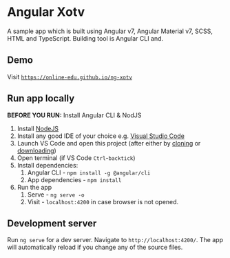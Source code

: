 # Angular Xotv

A sample app which is built using Angular v7, Angular Material v7, SCSS, HTML and TypeScript. Building tool is Angular CLI and.

## Demo

Visit [`https://online-edu.github.io/ng-xotv`](https://online-edu.github.io/ng-xotv)

## Run app locally

**BEFORE YOU RUN:** Install Angular CLI & NodJS

1.  Install [NodeJS](https://nodejs.org/en/download/)
1.  Install any good IDE of your choice e.g. [Visual Studio Code](https://code.visualstudio.com/)
1.  Launch VS Code and open this project (after either by [cloning](https://github.com/online-edu/ng-xotv.git) or [downloading](https://github.com/online-edu/ng-xotv/archive/master.zip))
1.  Open terminal (if VS Code `Ctrl`-`backtick`)
1.  Install dependencies:
    1.  Angular CLI - `npm install -g @angular/cli`
    2.  App dependencies - `npm install`
1.  Run the app
    1.  Serve - `ng serve -o`
    2.  Visit - `localhost:4200` in case browser is not opened.

## Development server

Run `ng serve` for a dev server. Navigate to `http://localhost:4200/`. The app will automatically reload if you change any of the source files.
